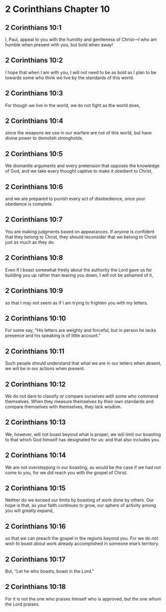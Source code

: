 # 2 Corinthians Chapter 10

## 2 Corinthians 10:1

I, Paul, appeal to you with the humility and gentleness of Christ—I who am humble when present with you, but bold when away!

## 2 Corinthians 10:2

I hope that when I am with you, I will not need to be as bold as I plan to be towards some who think we live by the standards of this world.

## 2 Corinthians 10:3

For though we live in the world, we do not fight as the world does,

## 2 Corinthians 10:4

since the weapons we use in our warfare are not of this world, but have divine power to demolish strongholds.

## 2 Corinthians 10:5

We dismantle arguments and every pretension that opposes the knowledge of God, and we take every thought captive to make it obedient to Christ,

## 2 Corinthians 10:6

and we are prepared to punish every act of disobedience, once your obedience is complete.

## 2 Corinthians 10:7

You are making judgments based on appearances. If anyone is confident that they belong to Christ, they should reconsider that we belong to Christ just as much as they do.

## 2 Corinthians 10:8

Even if I boast somewhat freely about the authority the Lord gave us for building you up rather than tearing you down, I will not be ashamed of it,

## 2 Corinthians 10:9

so that I may not seem as if I am trying to frighten you with my letters.

## 2 Corinthians 10:10

For some say, “His letters are weighty and forceful, but in person he lacks presence and his speaking is of little account.”

## 2 Corinthians 10:11

Such people should understand that what we are in our letters when absent, we will be in our actions when present.

## 2 Corinthians 10:12

We do not dare to classify or compare ourselves with some who commend themselves. When they measure themselves by their own standards and compare themselves with themselves, they lack wisdom.

## 2 Corinthians 10:13

We, however, will not boast beyond what is proper, we will limit our boasting to that which God himself has designated for us: and that also includes you.

## 2 Corinthians 10:14

We are not overstepping in our boasting, as would be the case if we had not come to you, for we did reach you with the gospel of Christ.

## 2 Corinthians 10:15

Neither do we exceed our limits by boasting of work done by others. Our hope is that, as your faith continues to grow, our sphere of activity among you will greatly expand,

## 2 Corinthians 10:16

so that we can preach the gospel in the regions beyond you. For we do not wish to boast about work already accomplished in someone else’s territory.

## 2 Corinthians 10:17

But, “Let he who boasts, boast in the Lord.”

## 2 Corinthians 10:18

For it is not the one who praises himself who is approved, but the one whom the Lord praises.
